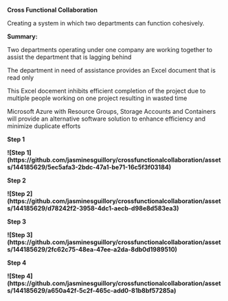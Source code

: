 <p> <strong>Cross Functional Collaboration</strong></p>

Creating a system in which two departments can function cohesively.

<p> <strong>Summary:</strong></p>

  Two departments operating under one company are working together to assist the department that is lagging behind
  
  The department in need of assistance provides an Excel document that is read only
  
  This Excel docement inhibits efficient completion of the project due to multiple people working on one project resulting in wasted time
  
  Microsoft Azure with Resource Groups, Storage Accounts and Containers will provide an alternative software solution to enhance efficiency and minimize duplicate efforts

<p> <strong>Step 1</p>
![Step 1](https://github.com/jasminesguillory/crossfunctionalcollaboration/assets/144185629/5ec5afa3-2bdc-47a1-be71-16c5f3f03184)

  
<p> <strong>Step 2</p>
![Step 2](https://github.com/jasminesguillory/crossfunctionalcollaboration/assets/144185629/d78242f2-3958-4dc1-aecb-d98e8d583ea3)

  
<p> <strong>Step 3</p>
![Step 3](https://github.com/jasminesguillory/crossfunctionalcollaboration/assets/144185629/2fc62c75-48ea-47ee-a2da-8db0d1989510)

  
<p> <strong>Step 4</p>
![Step 4](https://github.com/jasminesguillory/crossfunctionalcollaboration/assets/144185629/a650a42f-5c2f-465c-add0-81b8bf57285a)

  


